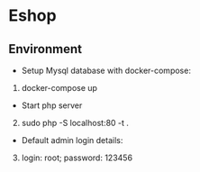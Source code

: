 # Eshop

## Environment
- Setup Mysql database with docker-compose:

1) docker-compose up

- Start php server

2) sudo php -S localhost:80 -t .

- Default admin login details:

3) login: root; password: 123456

